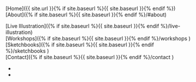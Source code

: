 [Home]({{ site.url }}{% if site.baseurl %}{{ site.baseurl }}{% endif %})<br/>
[About]({% if site.baseurl %}{{ site.baseurl }}{% endif %}/#about)<br/>
<!-- [Gallery]({% if site.baseurl %}{{ site.baseurl }}{% endif %}/gallery )<br/> -->
[Live Illustration]({% if site.baseurl %}{{ site.baseurl }}{% endif %}/live-illustration)<br/>
[Workshops]({% if site.baseurl %}{{ site.baseurl }}{% endif %}/workshops )<br/>
[Sketchbooks]({% if site.baseurl %}{{ site.baseurl }}{% endif %}/sketchbooks )<br/>
[Contact]({% if site.baseurl %}{{ site.baseurl }}{% endif %}/contact )<br/>

<div class="icons">
    <ul class="list-inline">
        <li class="list-inline-item"><a href="https://www.facebook.com/nicola.storr.39" title="Find us on Facebook"><i class="fa-brands fa-facebook"></i></a></li>
        <li class="list-inline-item"><a href="https://www.instagram.com/nicolourok/" title="Find us on Instagram"><i class="fa-brands fa-instagram"></i></a></li>
    </ul>
</div>
 